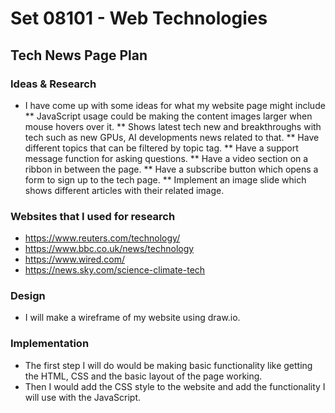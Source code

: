 # Set 08101 - Web Technologies
## Tech News Page Plan
### Ideas & Research
* I have come up with some ideas for what my website page might include
** JavaScript usage could be making the content images larger when mouse hovers over it.
** Shows latest tech new and breakthroughs with tech such as new GPUs, AI developments news related to that.
** Have different topics that can be filtered by topic tag.
** Have a support message function for asking questions.
** Have a video section on a ribbon in between the page.
** Have a subscribe button which opens a form to sign up to the tech page.
** Implement an image slide which shows different articles with their related image.


### Websites that I used for research
* https://www.reuters.com/technology/  
* https://www.bbc.co.uk/news/technology   
* https://www.wired.com/  
* https://news.sky.com/science-climate-tech 


### Design
* I will make a wireframe of my website using draw.io.


### Implementation
* The first step I will do would be making basic functionality like getting the HTML, CSS and the basic layout of the page working.
* Then I would add the CSS style to the website and add the functionality I will use with the JavaScript.
